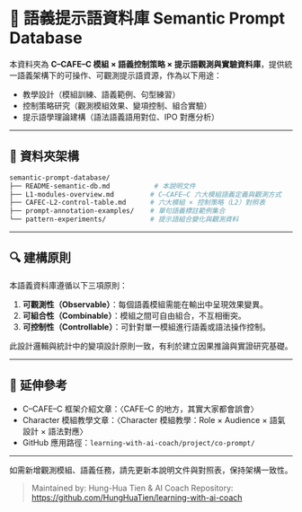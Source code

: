 # 📘 語義提示語資料庫 Semantic Prompt Database

本資料夾為 **C–CAFE–C 模組 × 語義控制策略 × 提示語觀測與實驗資料庫**，提供統一語義架構下的可操作、可觀測提示語資源，作為以下用途：

- 教學設計（模組訓練、語義範例、句型練習）
- 控制策略研究（觀測模組效果、變項控制、組合實驗）
- 提示語學理論建構（語法語義語用對位、IPO 對應分析）

------

## 📁 資料夾架構

```bash
semantic-prompt-database/
├── README-semantic-db.md           # 本說明文件
├── L1-modules-overview.md         # C–CAFE–C 六大模組語義定義與觀測方式
├── CAFEC-L2-control-table.md      # 六大模組 × 控制策略（L2）對照表
├── prompt-annotation-examples/    # 單句語義標註範例集合
└── pattern-experiments/           # 提示語組合變化與觀測資料
```

------

## 🔍 建構原則

本語義資料庫遵循以下三項原則：

1. **可觀測性（Observable）**：每個語義模組需能在輸出中呈現效果變異。
2. **可組合性（Combinable）**：模組之間可自由組合，不互相衝突。
3. **可控制性（Controllable）**：可針對單一模組進行語義或語法操作控制。

此設計邏輯與統計中的變項設計原則一致，有利於建立因果推論與實證研究基礎。

------

## 🔗 延伸參考

- C–CAFE–C 框架介紹文章：〈CAFE–C 的地方，其實大家都會誤會〉
- Character 模組教學文章：〈Character 模組教學：Role × Audience × 語氣設計 × 語法對應〉
- GitHub 應用路徑：`learning-with-ai-coach/project/co-prompt/`

------

如需新增觀測模組、語義任務，請先更新本說明文件與對照表，保持架構一致性。

> Maintained by: Hung-Hua Tien & AI Coach
>  Repository: https://github.com/HungHuaTien/learning-with-ai-coach